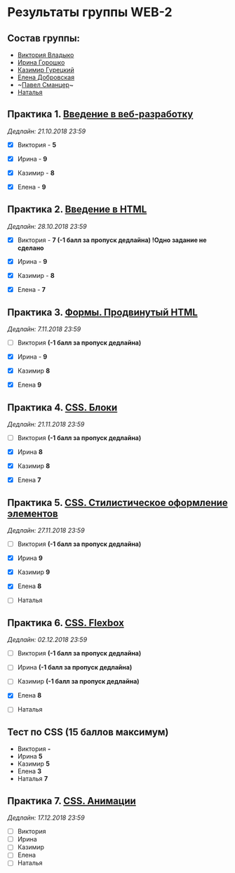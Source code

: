 # Результаты группы WEB-2

## Состав группы:

* [Виктория Владыко](https://github.com/AdukarIT/VladykoVP)
* [Ирина Горошко](https://github.com/AdukarIT/GoroshkoIP)
* [Казимир Гурецкий](https://github.com/AdukarIT/GureckyjKV)
* [Елена Добровская](https://github.com/AdukarIT/DobrovskayaEF)
* ~[Павел Сманцер](https://github.com/AdukarIT/SmanzerPL)~
* [Наталья](https://github.com/AdukarIT/)


## Практика 1. [Введение в веб-разработку](task1.pdf)

*Дедлайн: 21.10.2018 23:59*

- [x] Виктория - **5**
- [x] Ирина - **9**
- [x] Казимир - **8**
- [x] Елена - **9**


## Практика 2. [Введение в HTML](HTML-bases.md)

*Дедлайн: 28.10.2018 23:59*

- [x] Виктория - **7 (-1 балл за пропуск дедлайна) !Одно задание не сделано**
- [x] Ирина - **9**
- [x] Казимир - **8**
- [x] Елена - **7**


## Практика 3. [Формы. Продвинутый HTML](HTML-advance.md)

*Дедлайн: 7.11.2018 23:59*

- [ ] Виктория **(-1 балл за пропуск дедлайна)**
- [x] Ирина - **9**
- [x] Казимир **8**
- [x] Елена **9**



## Практика 4. [CSS. Блоки](CSS-blocks.md)

*Дедлайн: 21.11.2018 23:59*

- [ ] Виктория **(-1 балл за пропуск дедлайна)**
- [x] Ирина **8**
- [x] Казимир **8**
- [x] Елена **7**


## Практика 5. [CSS. Стилистическое оформление элементов](CSS-styles.md)

*Дедлайн: 27.11.2018 23:59*

- [ ] Виктория **(-1 балл за пропуск дедлайна)**
- [x] Ирина **9**
- [x] Казимир **9**
- [x] Елена **8**
- [ ] Наталья


## Практика 6. [CSS. Flexbox](flexbox.pdf)

*Дедлайн: 02.12.2018 23:59*

- [ ] Виктория **(-1 балл за пропуск дедлайна)**
- [ ] Ирина **(-1 балл за пропуск дедлайна)**
- [ ] Казимир **(-1 балл за пропуск дедлайна)**
- [x] Елена **8**
- [ ] Наталья


## Тест по CSS (15 баллов максимум)

- Виктория **-**
- Ирина **5**
- Казимир **5**
- Елена **3**
- Наталья **7**


## Практика 7. [CSS. Анимации](CSS-transition.md)

*Дедлайн: 17.12.2018 23:59*

- [ ] Виктория
- [ ] Ирина
- [ ] Казимир
- [ ] Елена
- [ ] Наталья
